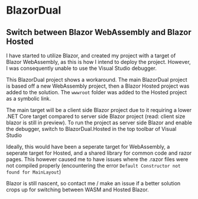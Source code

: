 # BlazorDual

## Switch between Blazor WebAssembly and Blazor Hosted

I have started to utilize Blazor, and created my project with a target of Blazor WebAssembly, as this is how I intend to deploy the project. However, I was consequently unable to use the Visual Studio debugger. 

This BlazorDual project shows a workaround. The main BlazorDual project is based off a new WebAssembly project, then a Blazor Hosted project was added to the solution. The `wwwroot` folder was added to the Hosted project as a symbolic link.

The main target will be a client side Blazor project due to it requiring a lower .NET Core target compared to server side Blazor project (read: client size blazor is still in preview). To run the project as server side Blazor and enable the debugger, switch to BlazorDual.Hosted in the top toolbar of Visual Studio

Ideally, this would have been a seperate target for WebAssembly, a seperate target for Hosted, and a shared library for common code and razor pages. This however caused me to have issues where the .razor files were not compiled properly (encountering the error `Default Constructor not found for MainLayout`)

Blazor is still nascent, so contact me / make an issue if a better solution crops up for switching between WASM and Hosted Blazor.
